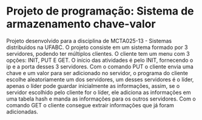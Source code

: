 # Projeto de programação: Sistema de armazenamento chave-valor
Projeto desenvolvido para a disciplina de MCTA025-13 - Sistemas distribuídos na UFABC.
O projeto consiste em um sistema formado por 3 servidores, podendo ter múltiplos clientes.
O cliente tem um menu com 3 opções: INIT, PUT E GET. O início das atividades é pelo INIT, fornecendo o ip e a porta desses 3 servidores. Com o comando PUT o cliente envia uma chave e um valor para ser adicionado no servidor, o programa do cliente escolhe aleatoriamente um dos servidores, um desses servidores é o líder, apenas o líder pode guardar inicialmente as informações, assim, se o servidor escolhido pelo cliente for o líder, ele adiciona as informações em uma tabela hash e manda as informações para os outros servidores. Com o comando GET o cliente consegue extrair informações que já foram adicionadas.
